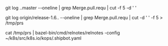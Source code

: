 
git log ..master --oneline | grep Merge.pull.requ | cut -f 5 -d ' '

git log origin/release-1.6.. --oneline | grep Merge.pull.requ | cut -d ' ' -f 5 > /tmp/prs


cat /tmp/prs | bazel-bin/cmd/relnotes/relnotes -config ~/k8s/src/k8s.io/kops/.shipbot.yaml 
